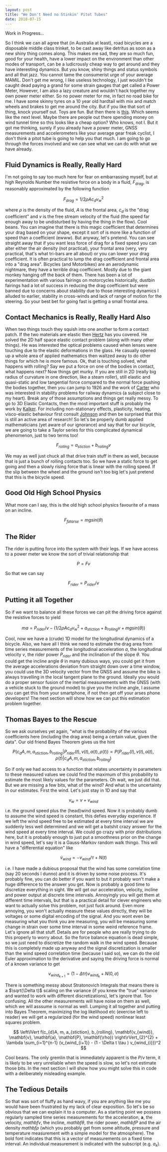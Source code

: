 ```yaml
---
layout: post
title: "We Don't Need no Stinkin' Pitot Tubes"
date: 2018-07-15
---
```


Work in Progress...

So I think we can all agree that (in Australia at least), road bicycles are a disposable middle class trinket, to be cast away like detritus as soon as a new shiny thing comes along. This makes me sad, they are so much fun, good for your health, have a lower impact on the environment than other modes of transport, can be a ludicrously cheap way to get around and they have interesting dynamics. But you know, shiny things and status symbols and all that jazz. You cannot tame the consumerist urge of your average MAMIL. Don't get me wrong, I like useless technology, I just wouldn't be caught dead paying a grand for some strain gauges that get called a Power Meter, However, I am also a lazy creature and wouldn't hack together my own power meter either. So no power meter for me, in fact no road bike for me. I have some skinny tyres on a 10 year old hardtail with mix and match wheels and brakes to get me around the city. But if you like that sort of thing, knock yourself out. Toys are fun. But then there is [this](https://www.kickstarter.com/projects/powerpod/aeropod-power-and-aerodynamic-cda-measurement-for). Which seems like the next level. Maybe there are people out there spending money on wind tunnel time so this looks like a cheap option? Who knows, not I. But it got me thinking, surely if you already have a power meter, GNSS measurements and accelerometers like your average gear freak cyclist, I don't think a pitot tube is going to help you that much. I am going to go through the forces involved and we can see what we can do with what we have already.

## Fluid Dynamics is Really, Really Hard

I'm not going to say too much here for fear on embarrassing myself, but at high Reynolds Number the resistive force on a body in a fluid, $F_{drag}$, is reasonably approximated by the following function

$$F_{drag} = 1/2 \rho A c_{d} v_{w}^2$$

where $\rho$ is the density of the fluid, $A$ is the frontal area, $c_{d}$ is the "drag coefficient" and $v$ is the free stream velocity of the fluid (the speed far enough away to be undisturbed by having the thing in the flow). Cool beans. You can imagine that there is this magic coefficient that determines your drag based on your shape, except it sort of is more like a function of speed than a coefficient (ewww). But anyway, let's pretend. You can see straight away that if you want less force of drag for a fixed speed you can alter either the air density (not practical), your frontal area (very, very practical, that's what tri-bars are all about) or you can lower your drag coefficient. It is often practical to lump the drag coefficient and frontal area into a "drag area". Bicycles (and Motorbikes) are an aerodynamic nightmare, they have a terrible drag coefficient. Mostly due to the giant monkey hanging off the back of them. There has been a lot of experimentation with various fairings on motorcycles historically, dustbin fairings had a lot of success in reducing the drag coefficient but were banned due to concerns about stability due to those interesting dynamics I alluded to earlier, stability in cross-winds and lack of range of motion for the steering. So your best bet for going fast is getting a small frontal area.

## Contact Mechanics is Really, Really Hard Also

When two things touch they squish into one another to form a contact patch. If the two materials are elastic then [Hertz](https://archive.org/details/cu31924012500306) has you covered. He solved the 2D half space elastic contact problem (along with many other things). He was interested the optical problems caused when lenses were touching due to the elastic deformations in the glass. He casually opened up a whole area of applied mathematics then waltzed away to do other things for which he is more famous. Ok, that is touching solved, what happens with rolling? Say we put a force on one of the bodies in contact, what happens next? Now things get murky. If you are still in 2D (really big radius of curvature in one direction, like a steam roller), still elastic and quasi-static and low tangential force compared to the normal force pushing the bodies together, then you can jump to 1926 and the work of [Carter](http://rspa.royalsocietypublishing.org/content/112/760/151) who was interested in stability problems for railway dynamics (a subject close to my heart). Break any of those assumptions and things get really messy. To go to 3D Elastic Contacts, then the most important stuff is probably the work by [Kalker](https://www.springer.com/gp/book/9780792307129). For including non-stationary effects, plasticity, heating, visco-elastic behaviour first consult [Johnson](https://www.cambridge.org/core/books/contact-mechanics/E3707F77C2EBCE727C3911AFBD2E4AC2) and then be surprised that this is still an active area of research! So let's be properly dumb applied mathematicians (yet aware of our ignorance) and say that for our bicycle, we are going to take a Taylor series for this complicated dynamical phenomenon, just to two terms too!

$$F_{rolling} = a_{stiction} + b_{rolling}v$$

We may as well just chuck all that drive train stuff in there as well, because that is just a bunch of rolling contacts too. So we have a static force to get going and then a slowly rising force that is linear with the rolling speed. If the slip between the wheel and the ground isn't too big let's just pretend that this is the bicycle speed.

## Good Old High School Physics

What more can I say, this is the old high school physics favourite of a mass on an incline.

$$F_{fatarse} = mgsin(\theta) $$

## The Rider

The rider is putting force into the system with their legs. If we have access to a power meter we know the sort of trivial relationship that

$$ P = Fv $$

So that we can say

$$ F_{rider} = P_{rider}/v $$

## Putting it all Together

So if we want to balance all these forces we can pit the driving force against the resistive forces to yield

$$ ma = P_{rider}/v - \left(1/2 \rho A c_{d}v_{w}^2 + a_{stiction} + b_{rolling}v + mgsin(\theta)\right) $$

Cool, now we have a (crude) 1D model for the longitudinal dynamics of a bicycle. Also, we have all I think we need to estimate the drag area from time series measurements of the longitudinal acceleration $a$, the longitudinal velocity $v$, the rider power $P_{rider}$ and the inclination of the slope $\theta$. You could get the incline angle $\theta$ in many dubious ways, you could get it from the average accelerations deviation from straight down over a time window, you could use the 3D velocity vector from the GNSS and assume the bike is always travelling in the local tangent plane to the ground. Ideally you would do a proper sensor fusion of the inertial measurements with the GNSS (with a vehicle stuck to the ground model) to give you the incline angle, I assume you can get this from your smartphone, if not then get off your arses phone developers! The next section will show how we can put this estimation problem together.

## Thomas Bayes to the Rescue

So we ask ourselves yet again, "what is the probability of the various coefficients here (including the drag area) being a certain value, given the data". Our old friend Bayes Theorem gives us the hint

$$ P(c_{d}A, m, a_{stiction}, b_{rolling} | P_{rider}(t), v(t), a(t), \rho (t)) \propto P( P_{rider}(t), v(t), a(t), \rho (t) | c_{d}A, m, a_{stiction}, b_{rolling} ) $$

So if only we had access to a function that relates uncertainty in parameters to these measured values we could find the maximum of this probability to estimate the most likely values for the parameters. Oh wait, we just did that. But we are missing a few bits, what of the wind? And what is the uncertainty in our estimates. First the wind. Let's just stay in 1D and say that

$$ v_{w} = v + v_{wind} $$

i.e. the ground speed plus the (head)wind speed. Now it is probably dumb to assume the wind speed is constant, this defies everyday experience. If we left the wind speed free to be estimated at every time interval we are suddenly less well determined and we will get a batshit crazy answer for the wind speed at every time interval. We could go crazy with prior distributions here, but it is probably enough to just put a smoothness prior on the change in wind speed, let's say it is a Gauss-Markov random walk thingo. This will have a "differential equation" like

$$ \dot{v}_{wind} = -v_{wind}/\tau + N(t) $$

i.e. I have made a dubious proposal that the wind has some correlation time (say 20 seconds I dunno) and it is driven by some noise process. It's probably fine, you can do better if you want to but it probably won't make a huge difference to the answer you get. 
Now is probably a good time to discretize everything in sight. We will get our acceleration, velocity, incline and power output at discrete time intervals. Annoyingly you will get them at different time intervals, but that is a practical detail for clever engineers who want to actually solve this problem, not just fuck around. Even more annoying, you won't actually measure these values directly, they will be voltages or some digital encoding of the signal. And you wont even be measuring what you think you are measuring, you will be measuring some change in strain over some time interval in some weird reference frame. Let's ignore all that stuff. Details are for people who are really trying to do this properly to worry about. So the force balance equation is dead simple, so we just need to discretize the random walk in the wind speed. Because this is completely made up anyway and the signal discretization is smaller than the wind speed correlation time (because I said so), we can do the old Euler approximation to the derivative and saying the driving force is normal of a known variance to get

$$ v_{wind_{k+1}} = (1 - \Delta t \tau ) v_{wind_{k}} + N(0, \sigma) $$

There is something messy about Stratonovich Integrals that means there is a $\sqrt(\Delta t)$ scaling on the variance (if you knew the "true" variance and wanted to work with different discretizations), let's ignore that. Too confusing. All the other measurements will have noise on them as well, which we will asssume is normal as well. Lumping it all together and putting into Bayes Theorem, maximizing the log likelihood etc (exercise left to reader) we will get a regularized (for the wind speed) nonlinear least squares problem.

$$ \left\lVert f(c_{d}A, m, a_{stiction}, b_{rolling}, \mathbf{v_{wind}}, \mathbf{v}, \mathbf{a}, \mathbf{P}, \mathbf{\rho}) \right\rVert_{2}^{2} + \lambda \sum_{i=1}^{n-1} (v_{wind_{i+1}} - (1 - \Delta t \tau ) v_{wind_{i}})^2 $$
 
Cool beans. The only gremlin that is immediately apparent is the $P/v$ term, it is likely to be very unreliable when the speed is slow, so let's not estimate those bits. In the next section I will show how you might solve this in code with a deliberately misleading example.

## The Tedious Details

So that was sort of fluffy as hand wavy, if you are anything like me you would have been frustrated by my lack of clear exposition. So let's be so obvious that we can explain it to a computer. As a starting point we possess regularly sampled time series measurements for the acceleration, $\mathbf{a}$, the velocity, $mathbf{v}$, the incline, $mathbf{\theta}$, the rider power, $mathbf{P}$ and the air density $mathbf{\rho}$ (which you probably get from some altitude, pressure and temperature measurement with a simple model for the atmosphere). The bold font indicates that this is a vector of measurements on a fixed time interval. An individual measurement is indicated with the subscript (e.g. $a_{k}$).